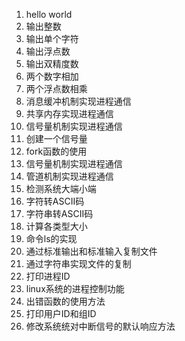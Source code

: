 1. hello world
2. 输出整数
3. 输出单个字符
4. 输出浮点数
5. 输出双精度数
6. 两个数字相加
7. 两个浮点数相乘
8. 消息缓冲机制实现进程通信
9. 共享内存实现进程通信
10. 信号量机制实现进程通信
11. 创建一个信号量
12. fork函数的使用
13. 信号量机制实现进程通信
14. 管道机制实现进程通信 
15. 检测系统大端小端
16. 字符转ASCII码
17. 字符串转ASCII码
18. 计算各类型大小
19. 命令ls的实现
20. 通过标准输出和标准输入复制文件
21. 通过字符串实现文件的复制
22. 打印进程ID
23. linux系统的进程控制功能
24. 出错函数的使用方法
25. 打印用户ID和组ID
26. 修改系统统对中断信号的默认响应方法
